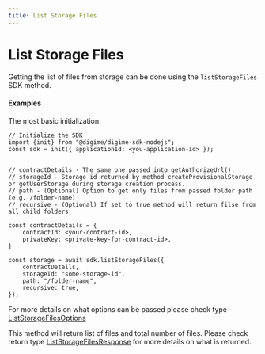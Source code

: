 ```yaml
---
title: List Storage Files
---
```


# List Storage Files

Getting the list of files from storage can be done using the `listStorageFiles` SDK method.

#### Examples

The most basic initialization:

```
// Initialize the SDK
import {init} from "@digime/digime-sdk-nodejs";
const sdk = init({ applicationId: <you-application-id> });


// contractDetails - The same one passed into getAuthorizeUrl().
// storageId - Storage id returned by method createProvisionalStorage or getUserStorage during storage creation process.
// path - (Optional) Option to get only files from passed folder path (e.g. /folder-name)
// recursive - (Optional) If set to true method will return filse from all child folders

const contractDetails = {
    contractId: <your-contract-id>,
    privateKey: <private-key-for-contract-id>,
}

const storage = await sdk.listStorageFiles({
    contractDetails,
    storageId: "some-storage-id",
    path: "/folder-name",
    recursive: true,
});

```

For more details on what options can be passed please check type [ListStorageFilesOptions](../interfaces/Types.ListStorageFilesOptions.html)

This method will return list of files and total number of files. Please check return type [ListStorageFilesResponse](../interfaces/Types.ListStorageFilesResponse.html) for more details on what is returned.
